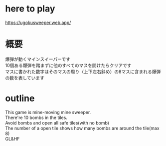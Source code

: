 # here to play
https://ugokusweeper.web.app/
# 概要
爆弾が動くマインスイーパーです  
10個ある爆弾を踏まずに他のすべてのマスを開けたらクリアです  
マスに書かれた数字はそのマスの周り（上下左右斜め）の8マスに含まれる爆弾の数を表しています
# outline
This game is mine-moving mine sweeper.  
There're 10 bombs in the tiles.  
Avoid bombs and open all safe tiles(with no bomb)  
The number of a open tile shows how many bombs are around the tile(max 8)  
GL&HF
